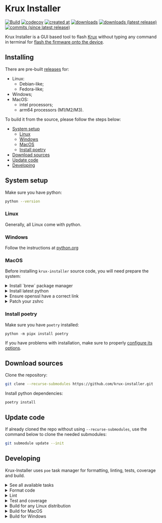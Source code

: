 # Krux Installer

[![Build](https://github.com/selfcustody/krux-installer/actions/workflows/build.yml/badge.svg)](https://github.com/selfcustody/krux-installer/actions/workflows/build.yml)
[![codecov](https://codecov.io/gh/selfcustody/krux-installer/graph/badge.svg?token=T4LMZtPa5H)](https://codecov.io/gh/selfcustody/krux-installer)
[![created at](https://img.shields.io/github/created-at/selfcustody/krux-installer)](https://github.com/selfcustody/krux-installer/commit/5d177795fe3df380c54d424ccfd0f23fc7e62c41)
[![downloads](https://img.shields.io/github/downloads/selfcustody/krux-installer/total)](https://github.com/selfcustody/krux-installer/releases)
[![downloads (latest release)](https://img.shields.io/github/downloads/selfcustody/krux-installer/latest/total)](https://github.com/selfcustody/krux-installer/releases)
[![commits (since latest release)](https://img.shields.io/github/commits-since/selfcustody/krux-installer/latest/main)](https://github.com/qlrd/krux-installer/compare/main...develop)

Krux Installer is a GUI based tool to flash [Krux](https://github.com/selfcustody/krux)
without typing any command in terminal for [flash the firmware onto the device](https://selfcustody.github.io/krux/getting-started/installing/#flash-the-firmware-onto-the-device).

## Installing

There are pre-built
[releases](https://github.com/selfcustody/krux-installer/releases) for:

* Linux:
  * Debian-like;
  * Fedora-like;
* Windows;
* MacOS:
  * intel processors;
  * arm64 processors (M1/M2/M3).
  
To build it from the source, please follow the steps below:

* [System setup](/#system-setup)
  * [Linux](/#linux)
  * [Windows](/#windows)
  * [MacOS](/#macos)
  * [Install poetry](/#install-poetry)
* [Download sources](/#download-sources)
* [Update code](/#update-code)
* [Developing](/#developing)
  
## System setup

Make sure you have python:

```bash
python --version
```

### Linux

Generally, all Linux come with python.

### Windows

Follow the instructions at [python.org](https://www.python.org/downloads/windows/)

### MacOS

Before installing `krux-installer` source code, you will need prepare the system:

<details>
<summary>Install `brew` package manager</summary>

```bash
/bin/bash -c "$(curl -fsSL https://raw.githubusercontent.com/Homebrew/install/HEAD/install.sh)"
```

</details>

<details>
<summary>Install latest python</summary>

```bash
brew install python
```

and add this line to your `~/.zshrc`:

```bash
alias python=python3
```

</details>

<details>
<summary> Ensure openssl have a correct link</summary>

Python's `ssl` module relies on OpenSSL for cryptographic operations.
Ensure that OpenSSL is installed on your system and is compatible with the
Python version you're using.

Since we expect that you're using the Python installed with Homebrew,
it's recommended to install OpenSSL through Homebrew if it's not already
installed:

```bash
brew install openssl
```

After installing OpenSSL, make sure it's linked correctly:

```bash
brew link --force openssl
```

This ensures that the OpenSSL libraries are available in the expected
locations that Python can find and use.
</details>

<details>
<summary>Patch your zshrc</summary>

Library paths on MacOS involves verifying that the environment variables and system
configurationsare correctyly set to find the necessary libraries, such as OpenSSL,
which is crucial for the `ssl` module in Python.

On MacOS, the dynamic linker tool `dyld` uses environment variabes to locate shared
libraries. The primary environment variable for specifying library paths is
`DYLD_LIBRARY_PATH`.

Adding the lines below to your `~/.zshrc` (or similar) the `DYLD_LIBRARY_PATH`
will be set each time you open a new terminal session (and therefore the OpenSSL
libraries `libcrypto.dylib` and `libssl.dylib` will can be found):

```bash
OPENSSL_MAJOR_VERSION=`openssl --version | awk '{ print $2}' | cut -d . -f1`
OPENSSL_FULL_VERSION=`openssl --version | awk ' { print $2}'`
export DYLD_LIBRARY_PATH="/opt/homebrew/Cellar/openssl@$OPENSSL_MAJOR_VERSION/$OPENSSL_FULL_VERSION/lib:$DYLD_LIBRARY_PATH"
```

</details>

### Install poetry

Make sure you have `poetry` installed:

```b̀ash
python -m pipx install poetry
````

If you have problems with installation, make sure to
properly [configure its options](https://pipx.pypa.io/latest/installation/#installation-options).

## Download sources

Clone the repository:

```bash
git clone --recurse-submodules https://github.com/krux-installer.git
```

Install python dependencies:

```b̀ash
poetry install
```

## Update code

If already cloned the repo without using `--recurse-submodules`,
use the command below to clone the needed submodules:

```bash
git submodule update --init
```

## Developing

Krux-Installer uses `poe` task manager for formatting, linting, tests,
coverage and build.

<details>
<summary>See all available tasks</summary>

```bash
poetry run poe
```

</details>

<details>
<summary>Format code</summary>

```bash
poetry run poe format
```

</details>

<details>
<summary>Lint</summary>

```bash
poetry run poe lint
```

</details>

<details>
<summary>Test and coverage</summary>

```bash
poetry run poe test
```

For systems without a window manager:

```bash
# Linux only
poetry run poe test --no-xvfb
```

You can see all coverage results opening you browser and type
`file:///<folder>/krux-installer/htmlcov/index.html` (assuming
`folder` is where you placed the `krux-installer` project).
</details>

<details>
<summary>Build for any Linux distribution</summary>

```bash
poetry run poe build-linux
```

</details>

<details>
<summary>Build for MacOS</summary>

```bash
poetry run poe build-macos
```

</details>

<details>
<summary>Build for Windows</summary>

```bash
poetry run poe build-win
```

It will export all project in a
[`one-file`](https://pyinstaller.org/en/stable/usage.html#cmdoption-F) binary:

* linux: `./dist/krux-installer`
* macOS: `./dist/krux-installer.app/Contents/MacOS/krux-installer`
* windows: `./dist/krux-installer.exe`

To more options see [.ci/create-spec.py](./.ci/create-spec.py) against the PyInstaller
[options](https://pyinstaller.org).
</details>
